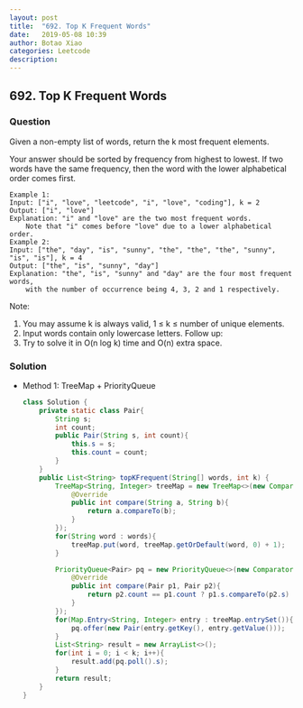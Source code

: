 ```yaml
---
layout: post
title:  "692. Top K Frequent Words"
date:   2019-05-08 10:39
author: Botao Xiao
categories: Leetcode
description:
---
```

## 692. Top K Frequent Words

### Question
Given a non-empty list of words, return the k most frequent elements.

Your answer should be sorted by frequency from highest to lowest. If two words have the same frequency, then the word with the lower alphabetical order comes first.

```
Example 1:
Input: ["i", "love", "leetcode", "i", "love", "coding"], k = 2
Output: ["i", "love"]
Explanation: "i" and "love" are the two most frequent words.
    Note that "i" comes before "love" due to a lower alphabetical order.
Example 2:
Input: ["the", "day", "is", "sunny", "the", "the", "the", "sunny", "is", "is"], k = 4
Output: ["the", "is", "sunny", "day"]
Explanation: "the", "is", "sunny" and "day" are the four most frequent words,
    with the number of occurrence being 4, 3, 2 and 1 respectively.
```

Note:
1. You may assume k is always valid, 1 ≤ k ≤ number of unique elements.
2. Input words contain only lowercase letters.
Follow up:
1. Try to solve it in O(n log k) time and O(n) extra space.

### Solution
* Method 1: TreeMap + PriorityQueue
  ```Java
  class Solution {
      private static class Pair{
          String s;
          int count;
          public Pair(String s, int count){
              this.s = s;
              this.count = count;
          }
      }
      public List<String> topKFrequent(String[] words, int k) {
          TreeMap<String, Integer> treeMap = new TreeMap<>(new Comparator<String>(){  //time complexity: O(nlogN)
              @Override
              public int compare(String a, String b){
                  return a.compareTo(b);
              }
          });
          for(String word : words){
              treeMap.put(word, treeMap.getOrDefault(word, 0) + 1);
          }

          PriorityQueue<Pair> pq = new PriorityQueue<>(new Comparator<Pair>(){    //time complexity: O(nlogN)
              @Override
              public int compare(Pair p1, Pair p2){
                  return p2.count == p1.count ? p1.s.compareTo(p2.s) : p2.count - p1.count;
              }
          });
          for(Map.Entry<String, Integer> entry : treeMap.entrySet()){
              pq.offer(new Pair(entry.getKey(), entry.getValue()));
          }
          List<String> result = new ArrayList<>();
          for(int i = 0; i < k; i++){
              result.add(pq.poll().s);
          }        
          return result;
      }
  }
  ```
